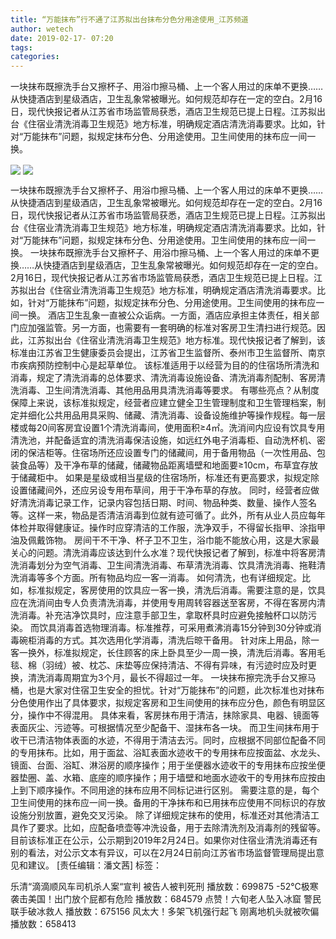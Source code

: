 ```yaml
---
title: “万能抹布”行不通了江苏拟出台抹布分色分用途使用_江苏频道
author: wetech
date: 2019-02-17- 07:20
tags: 
categories: 
---
```

一块抹布既擦洗手台又擦杯子、用浴巾擦马桶、上一个客人用过的床单不更换……从快捷酒店到星级酒店，卫生乱象常被曝光。如何规范却存在一定的空白。2月16日，现代快报记者从江苏省市场监管局获悉，酒店卫生规范已提上日程。江苏拟出台《住宿业清洗消毒卫生规范》地方标准，明确规定酒店清洗消毒要求。比如，针对“万能抹布”问题，拟规定抹布分色、分用途使用。卫生间使用的抹布应一间一换。
<!-- more -->
                
<img align="center" border="0" src="http://p0.ifengimg.com/a/2019_08/98b984b51ec98ff_size43_w720_h480.jpg" />
                
<img align="center" border="0" src="http://p2.ifengimg.com/a/2016/0810/204c433878d5cf9size1_w16_h16.png" />
            
一块抹布既擦洗手台又擦杯子、用浴巾擦马桶、上一个客人用过的床单不更换……从快捷酒店到星级酒店，卫生乱象常被曝光。如何规范却存在一定的空白。2月16日，现代快报记者从江苏省市场监管局获悉，酒店卫生规范已提上日程。江苏拟出台《住宿业清洗消毒卫生规范》地方标准，明确规定酒店清洗消毒要求。比如，针对“万能抹布”问题，拟规定抹布分色、分用途使用。卫生间使用的抹布应一间一换。
一块抹布既擦洗手台又擦杯子、用浴巾擦马桶、上一个客人用过的床单不更换……从快捷酒店到星级酒店，卫生乱象常被曝光。如何规范却存在一定的空白。2月16日，现代快报记者从江苏省市场监管局获悉，酒店卫生规范已提上日程。江苏拟出台《住宿业清洗消毒卫生规范》地方标准，明确规定酒店清洗消毒要求。比如，针对“万能抹布”问题，拟规定抹布分色、分用途使用。卫生间使用的抹布应一间一换。
酒店卫生乱象一直被公众诟病。一方面，酒店应承担主体责任，相关部门应加强监管。另一方面，也需要有一套明确的标准对客房卫生清扫进行规范。因此，江苏拟出台《住宿业清洗消毒卫生规范》地方标准。现代快报记者了解到，该标准由江苏省卫生健康委员会提出，江苏省卫生监督所、泰州市卫生监督所、南京市疾病预防控制中心是起草单位。
该标准适用于以经营为目的的住宿场所清洗和消毒，规定了清洗消毒的总体要求、清洗消毒设施设备、清洗消毒剂配制、客房清洗消毒、卫生间清洗消毒、其他用品用具清洗消毒等要求。
有哪些亮点？从制度保障上来说，该标准拟规定，经营者应建立健全卫生管理制度和卫生管理档案，制定并细化公共用品用具采购、储藏、清洗消毒、设备设施维护等操作规程。每一层楼或每20间客房宜设置1个清洗消毒间，使用面积≥4㎡。洗消间内应设有饮具专用清洗池，并配备适宜的清洗消毒保洁设施，如远红外电子消毒柜、自动洗杯机、密闭的保洁柜等。住宿场所还应设置专门的储藏间，用于备用物品（一次性用品、包装食品等）及干净布草的储藏，储藏物品距离墙壁和地面要≥10cm，布草宜存放于储藏柜中。
如果是星级或相当星级的住宿场所，标准还有更高要求，拟规定除设置储藏间外，还应另设专用布草间，用于干净布草的存放。
同时，经营者应做好清洗消毒记录工作，记录内容包括日期、时间、物品种类、数量、操作人签名等。这样一来，物品是否清洁消毒到位就有迹可循了。此外，所有从业人员应每年体检并取得健康证。操作时应穿清洁的工作服，洗净双手，不得留长指甲、涂指甲油及佩戴饰物。
房间干不干净、杯子卫不卫生，浴巾能不能放心用，这是大家最关心的问题。清洗消毒应该达到什么水准？现代快报记者了解到，标准中将客房清洗消毒划分为空气消毒、卫生间清洗消毒、布草清洗消毒、饮具清洗消毒、拖鞋清洗消毒等多个方面。所有物品均应一客一消毒。
如何清洗，也有详细规定。比如，标准拟规定，客房使用的饮具应一客一换，清洗后消毒。需要注意的是，饮具应在洗消间由专人负责清洗消毒，并使用专用周转容器送至客房，不得在客房内清洗消毒。补充洁净饮具时，应注意手部卫生，拿取杯具时应避免接触杯口以防污染。
而饮具消毒首选物理消毒。标准推荐，可采用煮沸消毒15分钟到30分钟或消毒碗柜消毒的方式。其次选用化学消毒，清洗后晾干备用。
针对床上用品，除一客一换外，标准拟规定，长住顾客的床上卧具至少一周一换，清洗后消毒。客用毛毯、棉（羽绒）被、枕芯、床垫等应保持清洁、不得有异味，有污迹时应及时更换，清洗消毒周期宜为3个月，最长不得超过一年。
一块抹布擦完洗手台又擦马桶，也是大家对住宿卫生安全的担忧。针对“万能抹布”的问题，此次标准也对抹布分色使用作出了具体要求，拟规定客房和卫生间使用的抹布应分色，颜色有明显区分，操作中不得混用。
具体来看，客房抹布用于清洁，抹除家具、电器、镜面等表面灰尘、污迹等。可根据情况至少配备干、湿抹布各一块。
而卫生间抹布用于收干已清洁物体表面的水迹，不得用于清洁去污。同时，应根据不同部位配备不同的专用抹布。比如，用于面盆、浴缸表面水迹收干的专用抹布应按面盆、水龙头、镜面、台面、浴缸、淋浴房的顺序操作；用于坐便器水迹收干的专用抹布应按坐便器垫圈、盖、水箱、底座的顺序操作；用于墙壁和地面水迹收干的专用抹布应按由上到下顺序操作。不同用途的抹布应用不同标记进行区别。
需要注意的是，每个卫生间使用的抹布应一间一换。备用的干净抹布和已用抹布应使用不同标识的存放设施分别放置，避免交叉污染。
除了详细规定抹布的使用，标准还对其他清洁工具作了要求。比如，应配备喷壶等冲洗设备，用于去除清洗剂及消毒剂的残留等。
目前该标准正在公示，公示期到2019年2月24日。如果你对住宿业清洗消毒还有别的看法，对公示文本有异议，可以在2月24日前向江苏省市场监督管理局提出意见和建议。
[责任编辑：潘文茜]
标签：
 
 
             
乐清“滴滴顺风车司机杀人案“宣判 被告人被判死刑
播放数：699875
-52℃极寒袭击美国！出门放个屁都有危险
播放数：684579
点赞！六旬老人坠入冰窟 警民联手破冰救人
播放数：675156
风太大！多架飞机强行起飞 刚离地机头就被吹偏
播放数：658413

